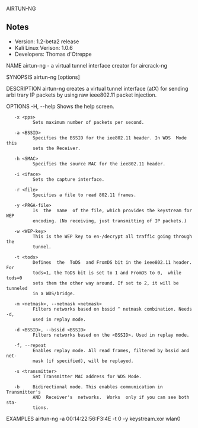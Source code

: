 AIRTUN-NG

Notes
-------

 * Version: 1.2-beta2 release  
 * Kali Linux Verison: 1.0.6  
 * Developers: Thomas d'Otreppe

NAME
       airtun-ng - a virtual tunnel interface creator for aircrack-ng

SYNOPSIS
       airtun-ng [options] <interface name>

DESCRIPTION
       airtun-ng  creates  a  virtual tunnel interface (atX) for sending arbi
       trary IP packets by using raw ieee802.11 packet injection.

OPTIONS
       -H, --help
              Shows the help screen.

       -x <pps>
              Sets maximum number of packets per second.

       -a <BSSID>
              Specifies the BSSID for the iee802.11 header. In WDS  Mode  this
              sets the Receiver.

       -h <SMAC>
              Specifies the source MAC for the iee802.11 header.

       -i <iface>
              Sets the capture interface.

       -r <file>
              Specifies a file to read 802.11 frames.

       -y <PRGA-file>
              Is  the  name  of the file, which provides the keystream for WEP
              encoding. (No receiving, just transmitting of IP packets.)

       -w <WEP-key>
              This is the WEP key to en-/decrypt all traffic going through the
              tunnel.

       -t <tods>
              Defines  the  ToDS  and FromDS bit in the ieee802.11 header. For
              tods=1, the ToDS bit is set to 1 and FromDS to 0,  while  tods=0
              sets them the other way around. If set to 2, it will be tunneled
              in a WDS/bridge.

       -m <netmask>, --netmask <netmask>
              Filters networks based on bssid ^ netmask combination. Needs -d,
              used in replay mode.

       -d <BSSID>, --bssid <BSSID>
              Filters networks based on the <BSSID>. Used in replay mode.

       -f, --repeat
              Enables replay mode. All read frames, filtered by bssid and net‐
              mask (if specified), will be replayed.

       -s <transmitter>
              Set Transmitter MAC address for WDS Mode.

       -b     Bidirectional mode. This enables communication in  Transmitter's
              AND  Receiver's  networks.  Works  only if you can see both sta‐
              tions.

EXAMPLES
       airtun-ng -a 00:14:22:56:F3:4E -t 0 -y keystream.xor wlan0
